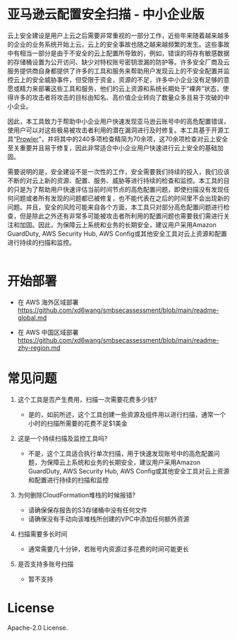 # 亚马逊云配置安全扫描 - 中小企业版

云上安全建设是用户上云之后需要非常重视的一部分工作，近些年来随着越来越多的企业的业务系统开始上云，云上的安全事故也随之越来越频繁的发生。这些事故中有相当一部分是由于不安全的云上配置所导致的，例如，错误的将存有敏感数据的存储桶设置为公开访问、缺少对特权账号密钥泄漏的防护等。许多安全厂商及云服务提供商自身都提供了许多的工具和服务来帮助用户发现云上的不安全配置并监控云上的安全威胁事件，但受限于资金，资源的不足，许多中小企业没有足够的意愿或精力来部署这些工具和服务，他们的云上资源和系统长期处于“裸奔”状态，使得许多的攻击者将攻击的目标由知名、高价值企业转向了数量众多且易于攻破的中小企业。

因此，本工具致力于帮助中小企业用户快速发现亚马逊云账号中的高危配置错误，使用户可以对这些极易被攻击者利用的潜在漏洞进行及时修复。本工具基于开源工具“[Prowler](https://github.com/prowler-cloud/prowler)”，并将其中的240多项检查精简为70余项，这70余项检查对云上安全至关重要并且易于修复，因此非常适合中小企业用户快速进行云上安全的基础加固。

需要说明的是，安全建设不是一次性的工作，安全需要我们持续的投入，我们应该不断的对云上新的资源、配置、服务、威胁等进行持续的检查和监控。本工具的目的只是为了帮助用户快速评估当前时间节点的高危配置问题，即使扫描没有发现任何问题或者所有发现的问题都已被修复，也不能代表在之后的时间里不会出现新的问题。并且，安全的风险可能来自各个方面，本工具只对部分高危配置问题进行检查，但是除此之外还有非常多可能被攻击者所利用的配置问题也需要我们需进行关注和加固。因此，为保障云上系统和业务的长期安全，建议用户采用Amazon GuardDuty, AWS Security Hub, AWS Config或其他安全工具对云上资源和配置进行持续的扫描和监控。
<br />
<br />

# 开始部署

- 在 AWS 海外区域部署
https://github.com/xd6wang/smbsecassessment/blob/main/readme-global.md

- 在 AWS 中国区域部署
https://github.com/xd6wang/smbsecassessment/blob/main/readme-zhy-region.md


# 常见问题

1. 这个工具是否产生费用，扫描一次需要花费多少钱?
    + 是的，如前所述，这个工具创建一些资源及组件用以进行扫描，通常一个小时的扫描所需要的花费不足$1美金

2. 这是一个持续扫描及监控工具吗?
    + 不是，这个工具适合执行单次扫描，用于快速发现账号中的高危配置问题，为保障云上系统和业务的长期安全，建议用户采用Amazon GuardDuty, AWS Security Hub, AWS Config或其他安全工具对云上资源和配置进行持续的扫描和监控
  
3.	为何删除CloudFormation堆栈的时候报错?
    + 请确保保存报告的S3存储桶中没有任何文件
    + 请确保没有手动向该堆栈所创建的VPC中添加任何额外资源

1. 扫描需要多长时间
    + 通常需要几十分钟，若账号内资源过多花费的时间可能更长
  
2. 是否支持多账号扫描
    + 暂不支持



# License

Apache-2.0 License.
